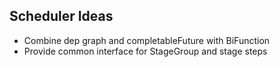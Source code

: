 ## Scheduler Ideas

- Combine dep graph and completableFuture with BiFunction
- Provide common interface for StageGroup and stage steps
